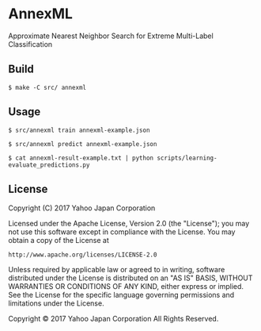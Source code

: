AnnexML
=======

Approximate Nearest Neighbor Search for Extreme Multi-Label Classification


Build
-----

    $ make -C src/ annexml


Usage
-----

    $ src/annexml train annexml-example.json

    $ src/annexml predict annexml-example.json

    $ cat annexml-result-example.txt | python scripts/learning-evaluate_predictions.py


License
-------

Copyright (C) 2017 Yahoo Japan Corporation

Licensed under the Apache License, Version 2.0 (the "License");
you may not use this software except in compliance with the License.
You may obtain a copy of the License at

    http://www.apache.org/licenses/LICENSE-2.0

Unless required by applicable law or agreed to in writing, software
distributed under the License is distributed on an "AS IS" BASIS,
WITHOUT WARRANTIES OR CONDITIONS OF ANY KIND, either express or implied.
See the License for the specific language governing permissions and
limitations under the License.


Copyright &copy; 2017 Yahoo Japan Corporation All Rights Reserved.
